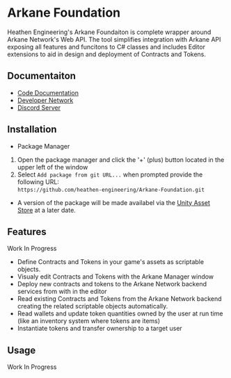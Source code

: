# Arkane Foundation

Heathen Engineering's Arkane Foundaiton is complete wrapper around Arkane Network's Web API. The tool simplifies integration with Arkane API exposing all features and funcitons to C# classes and includes Editor extensions to aid in design and deployment of Contracts and Tokens.

## Documentaiton
* [Code Documentation](https://heathen-engineering.github.io/Arkane-Documentation/annotated.html)
* [Developer Network](https://heathen-engineering.mn.co/discovery)
* [Discord Server](https://discord.gg/6X3xrRc)

## Installation
* Package Manager
1) Open the package manager and click the '+' (plus) button located in the upper left of the window
2) Select `Add package from git URL...` when prompted provide the following URL:  
`https://github.com/heathen-engineering/Arkane-Foundation.git`  

* A version of the package will be made availabel via the [Unity Asset Store](http://comingSoon) at a later date.  

## Features
Work In Progress

* Define Contracts and Tokens in your game's assets as scriptable objects.
* Visualy edit Contracts and Tokens with the Arkane Manager window
* Deploy new contracts and tokens to the Arkane Network backend services from with in the editor
* Read existing Contracts and Tokens from the Arkane Network backend creating the related scriptable objects automatically.
* Read wallets and update token quantities owned by the user at run time (like an inventory system where tokens are items)
* Instantiate tokens and transfer ownership to a target user

## Usage
Work In Progress

